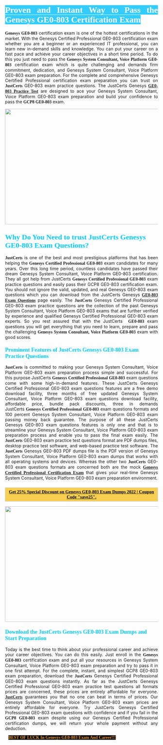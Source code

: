 <h1 style="text-align: justify;"><span style="color:#ffffff;"><span style="font-family:Georgia,serif;"><strong><span style="background-color:#33ccff;">Proven and Instant Way to Pass the Genesys GE0-803 Certification Exam</span></strong></span></span></h1>

<p style="text-align: justify;"><span style="font-family:Georgia,serif;"><strong>Genesys GE0-803</strong></span> certification exam is one of the hottest certifications in the market. With the Genesys Certified Professional GE0-803 certification exam whether you are a beginner or an experienced IT professional, you can learn new in-demand skills and knowledge. You can put your career on a fast pace and achieve your career objectives in a short time period. To do this you just need to pass the <span style="font-family:Georgia,serif;"><strong>Genesys System Consultant, Voice Platform GE0-803</strong></span> certification exam which is quite challenging and demands firm commitment, dedication, and Genesys System Consultant, Voice Platform GE0-803 exam preparation. For the complete and comprehensive Genesys Certified Professional certification exam preparation you can trust on <span style="font-size:14px;"><span style="font-family:Georgia,serif;"><strong>JustCerts</strong></span></span> GE0-803 exam practice questions. The JustCerts Genesys <span style="font-family:Georgia,serif;"><strong><a href="https://www.justcerts.com/genesys/ge0-803-practice-questions.html">GE0-803 Practice Test</a></strong></span> are designed to ace your Genesys System Consultant, Voice Platform GE0-803 exam preparation and build your confidence to pass the <span style="font-family:Georgia,serif;"><strong>GCP8 GE0-803</strong></span> exam.</p>

<p style="text-align: center;"><a href="https://www.justcerts.com/genesys/ge0-803-practice-questions.html"><img alt="" src="https://i.imgur.com/jVK0eNK.jpg" style="width: 720px; height: 380px;" /></a></p>

<h2 style="margin-right:0in; margin-left:0in"><span style="color:#00ccff;"><span style="font-family:Georgia,serif;"><strong><span style="font-size:18pt">Why Do You Need to trust JustCerts Genesys GE0-803 Exam Questions?</span></strong></span></span></h2>

<p style="text-align: justify;"><span style="font-size:14px;"><span style="font-family:Georgia,serif;"><strong>JustCerts</strong></span></span> is one of the best and most prestigious platforms that has been helping the <span style="font-family:Georgia,serif;"><strong>Genesys Certified Professional GE0-803</strong></span> exam candidates for many years. Over this long time period, countless candidates have passed their dream Genesys System Consultant, Voice Platform GE0-803 certification. They all got help from JustCerts <span style="font-family:Georgia,serif;"><strong>Genesys Certified Professional GE0-803</strong></span> exam practice questions and easily pass their GCP8 GE0-803 certification exam. You should not ignore the valid, updated, and real Genesys GE0-803 exam questions which you can download from the JustCerts Genesys <a href="https://www.justcerts.com/genesys/ge0-803-practice-questions.html"><span style="font-family:Georgia,serif;"><strong>GE0-803 Exam Questions</strong></span></a> page easily. The <span style="font-size:14px;"><span style="font-family:Georgia,serif;"><strong>JustCerts</strong></span></span> Genesys Certified Professional GE0-803 exam practice questions are the collection of the past Genesys System Consultant, Voice Platform GE0-803 exams that are further verified by experience and qualified Genesys Certified Professional GE0-803 exam experts. So you rest assured that with the JustCerts <span style="font-family:Georgia,serif;"><strong> GE0-803</strong></span> exam questions you will get everything that you need to learn, prepare and pass the challenging <span style="font-family:Georgia,serif;"><strong>Genesys System Consultant, Voice Platform GE0-803</strong></span> exam with good scores.</p>

<h3 style="margin-right:0in; margin-left:0in"><span style="color:#00ccff;"><span style="font-family:Georgia,serif;"><strong><span style="font-size:13.5pt">Prominent Features of JustCerts Genesys GE0-803 Exam Practice Questions</span></strong></span></span></h3>

<p style="text-align: justify;"><span style="font-size:14px;"><span style="font-family:Georgia,serif;"><strong>JustCerts</strong></span></span> is committed to making your Genesys System Consultant, Voice Platform GE0-803 exam preparation process simple and successful. For this purpose JustCerts <span style="font-family:Georgia,serif;"><strong>Genesys Certified Professional GE0-803</strong></span> exam questions come with some high-in-demand features. These JustCerts Genesys Certified Professional GE0-803 exam questions features are a free demo download facility, three months of free updated Genesys System Consultant, Voice Platform GE0-803 exam questions download facility, affordable price, bundle pack discounts, three in demands JustCerts <span style="font-family:Georgia,serif;"><strong>Genesys Certified Professional GE0-803</strong></span> exam questions formats and 100 percent Genesys System Consultant, Voice Platform GE0-803 exam passing money back guarantee. The purpose of all these JustCerts Genesys GE0-803 exam questions features is only one and that is to streamline your Genesys System Consultant, Voice Platform GE0-803 exam preparation process and enable you to pass the final exam easily. The <span style="font-size:14px;"><span style="font-family:Georgia,serif;"><strong>JustCerts</strong></span></span> GE0-803 exam practice test questions format are PDF dumps files, desktop practice test software, and web-based practice test software. The <span style="font-size:14px;"><span style="font-family:Georgia,serif;"><strong>JustCerts</strong></span></span> Genesys GE0-803 PDF dumps file is the PDF version of Genesys System Consultant, Voice Platform GE0-803 exam dumps that works with all operating systems and devices. Whereas the other two <span style="font-family:Georgia,serif;"><span style="font-size:14px;"><strong>JustCerts</strong></span></span> GE0-803 exam questions formats are concerned both are the mock <a href="https://www.justcerts.com/genesys/genesys-certified-professional-certification-exams.html"><span style="font-family:Georgia,serif;"><strong>Genesys Certified Professional Certification Exam</strong></span></a> that gives your real-time Genesys System Consultant, Voice Platform GE0-803 exam preparation environment.</p>

<h3 style="background: rgb(247, 206, 80); border: 1px solid rgb(204, 204, 204); padding: 5px 10px; text-align: center;"><span style="font-family:Georgia,serif;"><u><span style="color:#000000;"><span style="font-size:11pt;"><span style="line-height:normal;"><b><span cambria="">Get 25% Special Discount on Genesys GE0-803 Exam Dumps 2022 | Coupon Code "save25".</span></b></span></span></span></u></span></h3>

<p style="text-align: center;"><a href="https://www.justcerts.com/genesys/ge0-803-practice-questions.html"><img alt="" src="https://i.imgur.com/ILNYM6U.jpg" style="width: 720px; height: 380px;" /></a></p>

<h3 style="margin-right:0in; margin-left:0in"><span style="color:#00ccff;"><span style="font-family:Georgia,serif;"><strong><span style="font-size:13.5pt">Download the JustCerts Genesys GE0-803 Exam Dumps and Start Preparation</span></strong></span></span></h3>

<p style="text-align: justify;">Today is the best time to think about your professional career and achieve your career objectives. You can do this easily. Just enroll in the <span style="font-family:Georgia,serif;"><strong>Genesys GE0-803</strong></span> certification exam and put all your resources in Genesys System Consultant, Voice Platform GE0-803 exam preparation and try to pass it in one first attempt. For the complete, instant, and simplest GCP8 GE0-803 exam preparation, download the <span style="font-size:14px;"><span style="font-family:Georgia,serif;"><strong>JustCerts</strong></span></span> Genesys Certified Professional GE0-803 exam questions instantly. As far as the JustCerts Genesys Certified Professional GE0-803 exam practice test questions all formats prices are concerned, these prices are entirely affordable for everyone. <a href="https://www.justcerts.com/"><span style="font-size:14px;"><span style="font-family:Georgia,serif;"><strong>JustCerts</strong></span></span></a> guarantees you that no one can beat in terms of prices. Our Genesys System Consultant, Voice Platform GE0-803 exam prices are entirely affordable for everyone. Try JustCerts Genesys Certified Professional GE0-803 exam questions with confidence and if you fail in the <span style="font-family:Georgia,serif;"><strong>GCP8 GE0-803</strong></span> exam despite using our Genesys Certified Professional certification dumps, we will return your whole payment without any deduction.</p>

<p style="text-align:justify; margin:0in 8pt"><span style="color:#f39c12;"><span style="font-size:14px;"><span style="font-family:Georgia,serif;"><strong><span style="line-height:107%"><span style="background-color:#000000;">BEST OF LUCK In Genesys GE0-803 Exam And Career!!!</span></span></strong></span></span></span></p>
